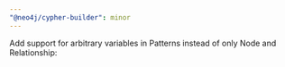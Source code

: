 ```yaml
---
"@neo4j/cypher-builder": minor
---
```


Add support for arbitrary variables in Patterns instead of only Node and Relationship:

